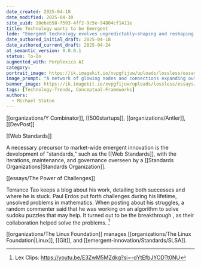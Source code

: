 ```yaml
---
date_created: 2025-04-18
date_modified: 2025-04-30
site_uuid: 10ebeb58-f593-4ff2-9c5e-94804cf1411e
title: Technology wants to be Emergent
lede: "Emergent technology evolves unpredictably—shaping and reshaping our world in surprising ways."
date_authored_initial_draft: 2025-04-18
date_authored_current_draft: 2025-04-24
at_semantic_version: 0.0.0.1
status: To-Do
augmented_with: Perplexica AI
category: 
portrait_image: https://ik.imagekit.io/xvpgfijuw/uploads/lossless/essays/2025-05-04_portraitimage_Technology-wants-to-be-Emergent_a2565a3a-ec94-42eb-a98c-0e42355db8ad_-SKBBhqSH.jpg
image_prompt: "A network of glowing nodes and connections expanding outward, with new technologies sprouting organically from the web. The mood is dynamic, organic, and futuristic."
banner_image: https://ik.imagekit.io/xvpgfijuw/uploads/lossless/essays/2025-05-04_bannerimage_Technology-wants-to-be-Emergent_c6977eee-db32-470b-9ff2-375465d850f5_gEGkdDaHF.jpg
tags: [Technology-Trends, Conceptual-Frameworks]
authors: 
  - Michael Staton
---
```


[[organizations/Y Combinator]], [[500startups]], [[organizations/Antler]], [[DevPost]]

[[Web Standards]]

A necessary precursor to market-wide emergent innovation is the development of "standards," such as the [[Web Standards]], with the iterations, maintenance, and governance overseen by a [[Standards Organizations|Standards Organization]]. 

[[essays/The Power of Challenges]]

Terrance Tao keeps a blog about his work, detailing both successes and where he is stuck.  Paul Erdos put forth challenges during his lifetime, unsolved problems in mathematics.  When posting about his struggles, a random commenter said that he was working on an algorithm to solve sudoku puzzles that may help.  It turned out to be the breakthrough , as their collaboration helped solve the problems. [^1]

[[organizations/The Linux Foundation]] manages [[organizations/The Linux Foundation|Linux]], [[Git]], and [[emergent-innovation/Standards/SLSA]].

[^1]: Lex Clips: https://youtu.be/E3ZwM5MZdkg?si=-dYtEfbJYODTt0NU
